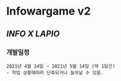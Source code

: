 # Infowargame v2

## *__INFO X LAPIO__*

### 개발일정 
    2021년 4월 14일 ~ 2021년 5월 14일 (약 1달간)
    - 작업 상황에따라 단축되거나 늘어날 수 있음.